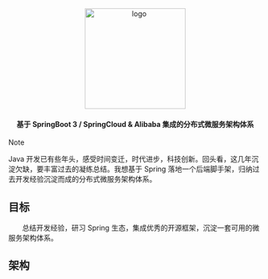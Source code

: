 <p>&nbsp;</p>
<div align="center">
	<img alt="logo" src="https://gh-proxy.com/github.com/Rukawalee/cloud-images/blob/master/images/cloud-me-nobg.png" width="200">
</div>
<h4 align="center">基于 SpringBoot 3 / SpringCloud & Alibaba 集成的分布式微服务架构体系</h4>



> [!Note]
>
> Java 开发已有些年头，感受时间变迁，时代进步，科技创新。回头看，这几年沉淀欠缺，要丰富过去的凝练总结。我想基于 Spring
> 落地一个后端脚手架，归纳过去开发经验沉淀而成的分布式微服务架构体系。

## 目标

&nbsp; &nbsp; &nbsp; &nbsp;总结开发经验，研习 Spring 生态，集成优秀的开源框架，沉淀一套可用的微服务架构体系。

## 架构

```mermaid
```

